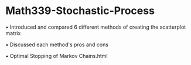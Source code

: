 # Math339-Stochastic-Process

•	Introduced and compared 6 different methods of creating the scatterplot matrix 

• Discussed each method's pros and cons

• Optimal Stopping of Markov Chains.html
